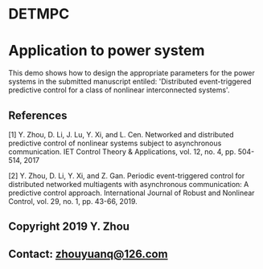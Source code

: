 # DETMPC


# Application to power system
This demo shows how to design the appropriate parameters for the power
systems in the submitted manuscript entiled: 
'Distributed event-triggered predictive control for a class of nonlinear
interconnected systems'. 

## References

 [1] Y. Zhou, D. Li, J. Lu, Y. Xi, and L. Cen. Networked and distributed 
    predictive control of nonlinear systems subject to asynchronous communication. 
     IET Control Theory & Applications, vol. 12, no. 4, pp. 504-514, 2017
 
 [2] Y. Zhou, D. Li, Y. Xi, and Z. Gan. Periodic event-triggered control 
    for distributed networked multiagents with asynchronous communication: 
     A predictive control approach. International Journal of Robust and 
    Nonlinear Control, vol. 29, no. 1, pp. 43-66, 2019.

## Copyright 2019 Y. Zhou 
## Contact: zhouyuanq@126.com

